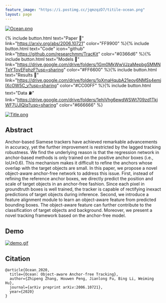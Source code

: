 ```yaml
---
feature_image: "https://i.postimg.cc/jqmzqzD7/titile-ocean.png"
layout: page
---
```



[![Ocean.png](https://i.postimg.cc/P5BkF2y2/ocean.jpg)](https://postimg.cc/v4Lj47pV)

{% include button.html text="Paper :book:" link="https://arxiv.org/abs/2006.10721" color="FF9900" %}{% include button.html text="Code" icon="github" link="https://github.com/researchmm/TracKit" color="#0366d6" %}{% include button.html text="Models :lollipop:" link="https://drive.google.com/drive/folders/1Gm0MkWwVJzaMepbgSMMNTpYTovEFphzF?usp=sharing" color="#FF6600" %}{% include button.html text="Results :paperclip:" link="https://drive.google.com/drive/folders/1oXmaHqubA21eoy6NMSs4emjIXcOW5C_v?usp=sharing" color="#CC00FF" %}{% include button.html text="Data :fuelpump:" link="https://drive.google.com/drive/folders/1ehjVhg6ewdWSWt709zd1TkjWF7UJlQlq?usp=sharing" color="#666666" %}

[![Title.png](https://i.postimg.cc/2yM7Ltrs/paper-title.png)](https://postimg.cc/D4QXtBW6)

## Abstract
Anchor-based Siamese trackers have achieved remarkable advancements in accuracy, yet the further improvement is restricted by the lagged tracking robustness. We find the underlying reason is that the regression network in anchor-based methods is only trained on the positive anchor boxes (i.e., IoU≥0.6). This mechanism makes it difficult to refine the anchors whose overlap with the target objects are small. In this paper, we propose a novel object-aware anchor-free network to address this issue. First, instead of refining the reference anchor boxes, we directly predict the position and scale of target objects in an anchor-free fashion. Since each pixel in groundtruth boxes is well trained, the tracker is capable of rectifying inexact predictions of target objects during inference. Second, we introduce a feature alignment module to learn an object-aware feature from predicted bounding boxes. The object-aware feature can further contribute to the classification of target objects and background. Moreover, we present a novel tracking framework based on the anchor-free model.  



## Demo
[![demo.gif](https://i.postimg.cc/yN8vDtRN/oceanplus.gif)](https://postimg.cc/68FdSHYs)


## Citation
```
@article{Ocean_2020,
  title={Ocean: Object-aware Anchor-free Tracking},
  author={Zhipeng Zhang, Houwen Peng, Jianlong Fu, Bing Li, Weiming Hu},
  journal={arXiv preprint arXiv:2006.10721},
  year={2020}
}
```


